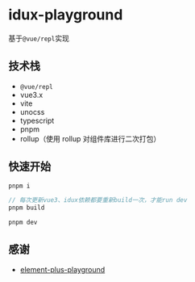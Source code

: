 # idux-playground

基于`@vue/repl`实现

## 技术栈

- `@vue/repl`
- vue3.x
- vite
- unocss
- typescript
- pnpm
- rollup（使用 rollup 对组件库进行二次打包）

## 快速开始

```js
pnpm i

// 每次更新vue3、idux依赖都要重新build一次，才能run dev
pnpm build

pnpm dev
```

## 感谢

- [element-plus-playground](//github.com/element-plus/element-plus-playground)
